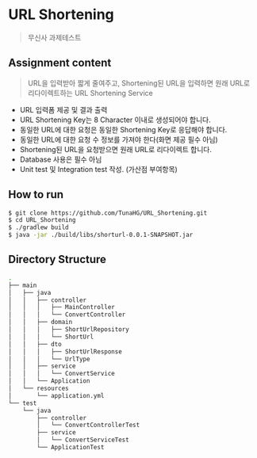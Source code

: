 #  URL Shortening
> 무신사 과제테스트

## Assignment content
> URL을 입력받아 짧게 줄여주고, Shortening된 URL을 입력하면 원래 URL로 리다이렉트하는 URL Shortening Service

* URL 입력폼 제공 및 결과 출력
* URL Shortening Key는 8 Character 이내로 생성되어야 합니다.
* 동일한 URL에 대한 요청은 동일한 Shortening Key로 응답해야 합니다.
* 동일한 URL에 대한 요청 수 정보를 가져야 한다(화면 제공 필수 아님)
* Shortening된 URL을 요청받으면 원래 URL로 리다이렉트 합니다.
* Database 사용은 필수 아님
* Unit test 및 Integration test 작성. (가산점 부여항목)

## How to run
```bash
$ git clone https://github.com/TunaHG/URL_Shortening.git
$ cd URL_Shortening
$ ./gradlew build
$ java -jar ./build/libs/shorturl-0.0.1-SNAPSHOT.jar
```

## Directory Structure
```bash
.
├── main
│   ├── java
│   │   ├── controller
│   │   │   ├── MainController
│   │   │   └── ConvertController
│   │   ├── domain
│   │   │   ├── ShortUrlRepository
│   │   │   └── ShortUrl
│   │   ├── dto
│   │   │   ├── ShortUrlResponse
│   │   │   └── UrlType
│   │   ├── service
│   │   │   └── ConvertService
│   │   └── Application
│   └── resources
│       └── application.yml
└── test
    └── java
        ├── controller
        │   └── ConvertControllerTest
        ├── service
        │   └── ConvertServiceTest
        └── ApplicationTest
```

